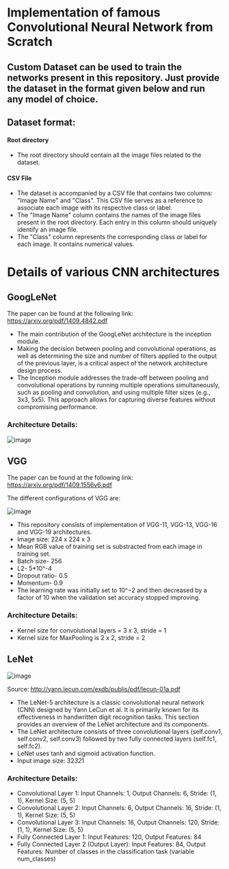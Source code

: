 # Implementation of famous Convolutional Neural Network from Scratch

## Custom Dataset can be used to train the networks present in this repository. Just provide the dataset in the format given below and run any model of choice. 

## Dataset format:
#### Root directory
* The root directory should contain all the image files related to the dataset.
#### CSV File 
* The dataset is accompanied by a CSV file that contains two columns: "Image Name" and "Class". This CSV file serves as a reference to associate each image with its respective class or label.
* The "Image Name" column contains the names of the image files present in the root directory. Each entry in this column should uniquely identify an image file.
* The "Class" column represents the corresponding class or label for each image. It contains numerical values.

# Details of various CNN architectures

## GoogLeNet
The paper can be found at the following link: https://arxiv.org/pdf/1409.4842.pdf

* The main contribution of the GoogLeNet architecture is the inception module.
* Making the decision between pooling and convolutional operations, as well as determining the size and number of filters applied to the output of the previous layer, is a critical aspect of the network architecture design process.
* The Inception module addresses the trade-off between pooling and convolutional operations by running multiple operations simultaneously, such as pooling and convolution, and using multiple filter sizes (e.g., 3x3, 5x5). This approach allows for capturing diverse features without compromising performance.

### Architecture Details:

![image](https://github.com/abhamedewar/classification_networks/assets/20626950/9db628f8-8f68-4957-bb03-274054879a68)

## VGG
The paper can be found at the following link: https://arxiv.org/pdf/1409.1556v6.pdf

The different configurations of VGG are:

![image](https://github.com/abhamedewar/classification_networks/assets/20626950/bc8ff19b-a23e-4142-a461-a8479ff2d8dd)

* This repository consists of implementation of VGG-11, VGG-13, VGG-16 and VGG-19 architectures.
* Image size: 224 x 224 x 3
* Mean RGB value of training set is substracted from each image in training set.
* Batch size- 256
* L2- 5*10^-4
* Dropout ratio- 0.5
* Momentum- 0.9
* The learning rate was initially set to 10^−2 and then decreased by a factor of 10 when the validation set accuracy stopped improving.

### Architecture Details:

* Kernel size for convolutional layers = 3 x 3, stride = 1
* Kernel size for MaxPooling is 2 x 2, stride = 2

## LeNet

![image](https://github.com/abhamedewar/classification_networks/assets/20626950/08e82682-092e-4266-9be4-51511c859637)

Source: http://yann.lecun.com/exdb/publis/pdf/lecun-01a.pdf

* The LeNet-5 architecture is a classic convolutional neural network (CNN) designed by Yann LeCun et al. It is primarily known for its effectiveness in handwritten digit recognition tasks. This section provides an overview of the LeNet architecture and its components.
* The LeNet architecture consists of three convolutional layers (self.conv1, self.conv2, self.conv3) followed by two fully connected layers (self.fc1, self.fc2).
* LeNet uses tanh and sigmoid activation function.
* Input image size: 32*32*1
  
### Architecture Details:

* Convolutional Layer 1: Input Channels: 1, Output Channels: 6, Stride: (1, 1), Kernel Size: (5, 5)
* Convolutional Layer 2: Input Channels: 6, Output Channels: 16, Stride: (1, 1), Kernel Size: (5, 5)
* Convolutional Layer 3: Input Channels: 16, Output Channels: 120, Stride: (1, 1), Kernel Size: (5, 5)
* Fully Connected Layer 1: Input Features: 120, Output Features: 84
* Fully Connected Layer 2 (Output Layer): Input Features: 84, Output Features: Number of classes in the classification task (variable num_classes)







